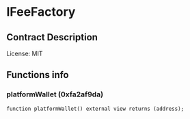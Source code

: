 # IFeeFactory

## Contract Description


License: MIT

## Functions info

### platformWallet (0xfa2af9da)

```solidity
function platformWallet() external view returns (address);
```
